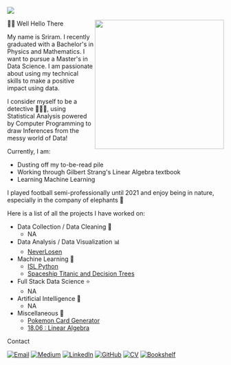 ![](https://komarev.com/ghpvc/?username=sri-ram-swaminathan)

<img align="right" src="https://drive.google.com/uc?export=view&id=1_k3pisu9wNBXRzpUEi24pk800Y7edQun" width="300"/>

👋🏽 Well Hello There

My name is Sriram. I recently graduated with a Bachelor's in Physics and Mathematics. I want to pursue a Master's in Data Science. I am passionate about using my technical skills to make a positive impact using data.

I consider myself to be a detective 🕵🏽‍♂️, using Statistical Analysis powered by Computer Programming to draw Inferences from the messy world of Data!

Currently, I am:
- Dusting off my to-be-read pile
- Working through Gilbert Strang's Linear Algebra textbook
- Learning Machine Learning

I played football semi-professionally until 2021 and enjoy being in nature, especially in the company of elephants 🐘

Here is a list of all the projects I have worked on: 

- Data Collection / Data Cleaning 🧹
  - NA 
- Data Analysis / Data Visualization 📊
  - [NeverLosen](https://medium.com/@sriramthinksaboutthings/neverlosen-857fcb9761f4)
- Machine Learning 🤖
  - [ISL Python](https://github.com/sri-ram-swaminathan/ISL-Python)
  - [Spaceship Titanic and Decision Trees](https://github.com/sri-ram-swaminathan/Spaceship-Titanic-and-Decision-Trees)
- Full Stack Data Science ⭐
  - NA
- Artificial Intelligence 🧠
  - NA
- Miscellaneous 🎡
  - [Pokemon Card Generator](https://github.com/sri-ram-swaminathan/CS50P-Final-Project)
  - [18.06 : Linear Algebra](https://drive.google.com/drive/folders/19bQ04vYDnS0toQTzao1992GsyCrOI_dg?usp=sharing)

Contact 

[![Email](https://img.shields.io/badge/Email-D14836?style=for-the-badge&logo=gmail&logoColor=white)](mailto:sriram.esw2@gmail.com)
[![Medium](https://img.shields.io/badge/Medium-12100E?style=for-the-badge&logo=medium&logoColor=white)](https://medium.com/@sriramthinksaboutthings)
[![LinkedIn](https://img.shields.io/badge/LinkedIn-0077B5?style=for-the-badge&logo=linkedin&logoColor=white)](https://www.linkedin.com/in/hisriram/)
[![GitHub](https://img.shields.io/badge/GitHub-100000?style=for-the-badge&logo=github&logoColor=white)](https://github.com/sri-ram-swaminathan)
[![CV](https://img.shields.io/badge/CV-4285F4?style=for-the-badge&logo=Google%20Drive&logoColor=white)](https://docs.google.com/document/d/1uVEKQkBt5hlOOZHhndw84KKXXm9KrzgH_wAgnsovfQY/copy)
[![Bookshelf](https://img.shields.io/badge/Bookshelf-147B31?style=for-the-badge&logo=BookStack&logoColor=white)](https://app.thestorygraph.com/profile/sriramreads)
